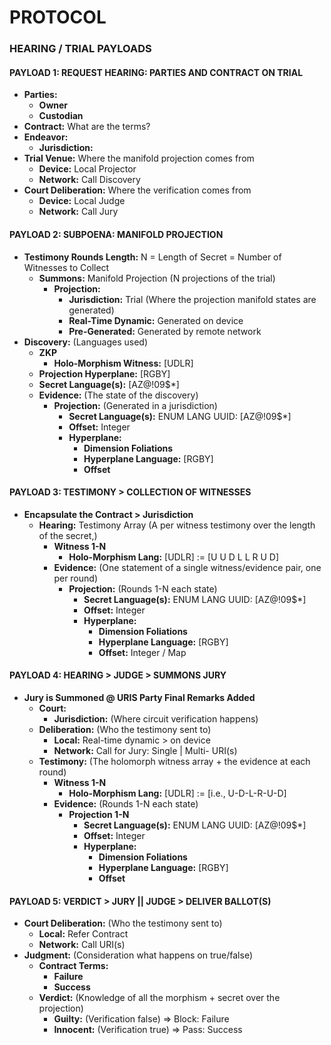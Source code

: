 # PROTOCOL

### HEARING / TRIAL PAYLOADS

#### PAYLOAD 1: REQUEST HEARING: PARTIES AND CONTRACT ON TRIAL

* **Parties:**
  * **Owner**
  * **Custodian**
* **Contract:** What are the terms?
* **Endeavor:**
  * **Jurisdiction:**
* **Trial Venue:** Where the manifold projection comes from
  * **Device:** Local Projector
  * **Network:** Call Discovery
* **Court Deliberation:** Where the verification comes from
  * **Device:** Local Judge
  * **Network:** Call Jury

#### PAYLOAD 2: SUBPOENA: MANIFOLD PROJECTION

* **Testimony Rounds Length:** N = Length of Secret = Number of Witnesses to Collect
  * **Summons:** Manifold Projection (N projections of the trial)
    * **Projection:**
      * **Jurisdiction:** Trial (Where the projection manifold states are generated)
      * **Real-Time Dynamic:** Generated on device
      * **Pre-Generated:** Generated by remote network
* **Discovery:** (Languages used)
  * **ZKP**
    * **Holo-Morphism Witness:** \[UDLR]
  * **Projection Hyperplane:** \[RGBY]
  * **Secret Language(s):** \[AZ@!09$\*]
  * **Evidence:** (The state of the discovery)
    * **Projection:** (Generated in a jurisdiction)
      * **Secret Language(s):** ENUM LANG UUID: \[AZ@!09$\*]
      * **Offset:** Integer
      * **Hyperplane:**
        * **Dimension Foliations**
        * **Hyperplane Language:** \[RGBY]
        * **Offset**

#### PAYLOAD 3: TESTIMONY > COLLECTION OF WITNESSES

* **Encapsulate the Contract > Jurisdiction**
  * **Hearing:** Testimony Array (A per witness testimony over the length of the secret,)
    * **Witness 1-N**
      * **Holo-Morphism Lang:** \[UDLR] := \[U U D L L R U D]
    * **Evidence:** (One statement of a single witness/evidence pair, one per round)
      * **Projection:** (Rounds 1-N each state)
        * **Secret Language(s):** ENUM LANG UUID: \[AZ@!09$\*]
        * **Offset:** Integer
        * **Hyperplane:**
          * **Dimension Foliations**
          * **Hyperplane Language:** \[RGBY]
          * **Offset:** Integer / Map

#### PAYLOAD 4: HEARING > JUDGE > SUMMONS JURY

* **Jury is Summoned @ URIS Party Final Remarks Added**
  * **Court:**
    * **Jurisdiction:** (Where circuit verification happens)
  * **Deliberation:** (Who the testimony sent to)
    * **Local:** Real-time dynamic > on device
    * **Network:** Call for Jury: Single | Multi- URI(s)
  * **Testimony:** (The holomorph witness array + the evidence at each round)
    * **Witness 1-N**
      * **Holo-Morphism Lang:** \[UDLR] := \[i.e., U-D-L-R-U-D]
    * **Evidence:** (Rounds 1-N each state)
      * **Projection 1-N**
        * **Secret Language(s):** ENUM LANG UUID: \[AZ@!09$\*]
        * **Offset:** Integer
        * **Hyperplane:**
          * **Dimension Foliations**
          * **Hyperplane Language:** \[RGBY]
          * **Offset**

#### PAYLOAD 5: VERDICT > JURY || JUDGE > DELIVER BALLOT(S)

* **Court Deliberation:** (Who the testimony sent to)
  * **Local:** Refer Contract
  * **Network:** Call URI(s)
* **Judgment:** (Consideration what happens on true/false)
  * **Contract Terms:**
    * **Failure**
    * **Success**
  * **Verdict:** (Knowledge of all the morphism + secret over the projection)
    * **Guilty:** (Verification false) => Block: Failure
    * **Innocent:** (Verification true) => Pass: Success
